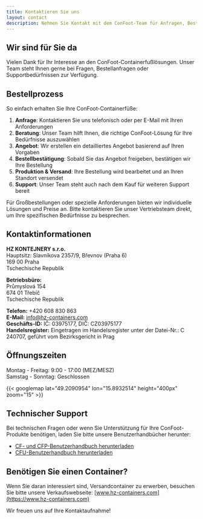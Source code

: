 ```yaml
---
title: Kontaktieren Sie uns
layout: contact
description: Nehmen Sie Kontakt mit dem ConFoot-Team für Anfragen, Bestellungen und Support auf.
---
```


## Wir sind für Sie da

Vielen Dank für Ihr Interesse an den ConFoot-Containerfußlösungen. Unser Team steht Ihnen gerne bei Fragen, Bestellanfragen oder Supportbedürfnissen zur Verfügung.

## Bestellprozess

So einfach erhalten Sie Ihre ConFoot-Containerfüße:

1. **Anfrage**: Kontaktieren Sie uns telefonisch oder per E-Mail mit Ihren Anforderungen
2. **Beratung**: Unser Team hilft Ihnen, die richtige ConFoot-Lösung für Ihre Bedürfnisse auszuwählen
3. **Angebot**: Wir erstellen ein detailliertes Angebot basierend auf Ihren Vorgaben
4. **Bestellbestätigung**: Sobald Sie das Angebot freigeben, bestätigen wir Ihre Bestellung
5. **Produktion & Versand**: Ihre Bestellung wird bearbeitet und an Ihren Standort versendet
6. **Support**: Unser Team steht auch nach dem Kauf für weiteren Support bereit

Für Großbestellungen oder spezielle Anforderungen bieten wir individuelle Lösungen und Preise an. Bitte kontaktieren Sie unser Vertriebsteam direkt, um Ihre spezifischen Bedürfnisse zu besprechen.

## Kontaktinformationen

**HZ KONTEJNERY s.r.o.**  
Hauptsitz: Slavníkova 2357/9, Břevnov (Praha 6)  
169 00 Praha  
Tschechische Republik

**Betriebsbüro:**  
Průmyslová 154  
674 01 Třebíč  
Tschechische Republik

**Telefon:** +420 608 830 863  
**E-Mail:** [info@hz-containers.com](mailto:info@hz-containers.com)  
**Geschäfts-ID:** IČ: 03975177, DIČ: CZ03975177  
**Handelsregister:** Eingetragen im Handelsregister unter der Datei-Nr.: C 240707, geführt vom Bezirksgericht in Prag

## Öffnungszeiten

Montag - Freitag: 9:00 - 17:00 (MEZ/MESZ)  
Samstag - Sonntag: Geschlossen

{{< googlemap lat="49.2090954" lon="15.8932514" height="400px" zoom="15" >}}

## Technischer Support

Bei technischen Fragen oder wenn Sie Unterstützung für Ihre ConFoot-Produkte benötigen, laden Sie bitte unsere Benutzerhandbücher herunter:
- [CF- und CFP-Benutzerhandbuch herunterladen](/wp-content/confoot_navod-k-pouziti_CZ.pdf)
- [CFU-Benutzerhandbuch herunterladen](/wp-content/confoot_CFU_navod-k-pouziti_CZ.pdf)

## Benötigen Sie einen Container?

Wenn Sie daran interessiert sind, Versandcontainer zu erwerben, besuchen Sie bitte unsere Verkaufswebseite:
[www.hz-containers.com](https://www.hz-containers.com)

Wir freuen uns auf Ihre Kontaktaufnahme!